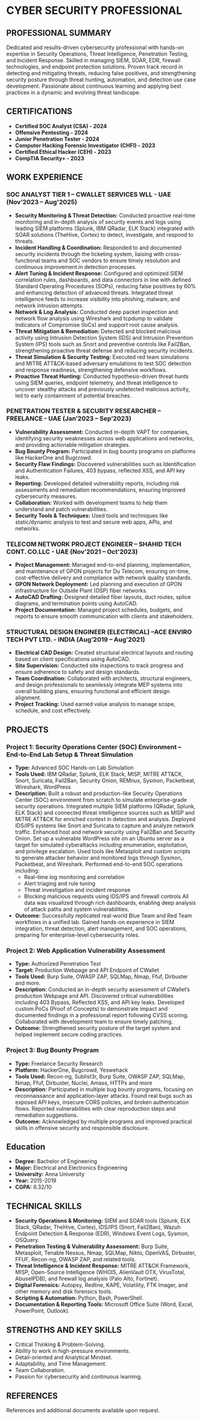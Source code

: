 # CYBER SECURITY PROFESSIONAL

## PROFESSIONAL SUMMARY
Dedicated and results-driven cybersecurity professional with hands-on expertise in Security Operations, Threat Intelligence, Penetration Testing, and Incident Response. Skilled in managing SIEM, SOAR, EDR, firewall technologies, and endpoint protection solutions. Proven track record in detecting and mitigating threats, reducing false positives, and strengthening security posture through threat hunting, automation, and detection use case development. Passionate about continuous learning and applying best practices in a dynamic and evolving threat landscape.

## CERTIFICATIONS
- **Certified SOC Analyst (CSA) - 2024**
- **Offensive Pentesting - 2024**
- **Junior Penetration Tester - 2024**
- **Computer Hacking Forensic Investigator (CHFI) - 2023**
- **Certified Ethical Hacker (CEH) - 2023**
- **CompTIA Security+ - 2023**

## WORK EXPERIENCE

### SOC ANALYST TIER 1 – CWALLET SERVICES WLL - UAE (Nov’2023 – Aug'2025)
- **Security Monitoring & Threat Detection:** Conducted proactive real-time monitoring and in-depth analysis of security events and logs using leading SIEM platforms (Splunk, IBM QRadar, ELK Stack) integrated with SOAR solutions (TheHive, Cortex) to detect, investigate, and respond to threats.
- **Incident Handling & Coordination:** Responded to and documented security incidents through the ticketing system, liaising with cross-functional teams and SOC vendors to ensure timely resolution and continuous improvement in detection processes.
- **Alert Tuning & Incident Response:** Configured and optimized SIEM correlation rules, dashboards, and data connectors in line with defined Standard Operating Procedures (SOPs), reducing false positives by 60% and enhancing detection of advanced threats. Integrated threat intelligence feeds to increase visibility into phishing, malware, and network intrusion attempts.
- **Network & Log Analysis:** Conducted deep packet inspection and network flow analysis using Wireshark and tcpdump to validate Indicators of Compromise (IoCs) and support root cause analysis.
- **Threat Mitigation & Remediation:** Detected and blocked malicious activity using Intrusion Detection System (IDS) and Intrusion Prevention System (IPS) tools such as Snort and preventive controls like Fail2Ban, strengthening proactive threat defense and reducing security incidents.
- **Threat Simulation & Security Testing:** Executed red team simulations and MITRE ATT&CK-based adversary emulations to test SOC detection and response readiness, strengthening defensive workflows.
- **Proactive Threat Hunting:** Conducted hypothesis-driven threat hunts using SIEM queries, endpoint telemetry, and threat intelligence to uncover stealthy attacks and previously undetected malicious activity, led to early containment of potential breaches.


### PENETRATION TESTER & SECURITY RESEARCHER – FREELANCE - UAE (Jan’2023 – Sep’2023)
- **Vulnerability Assessment:** Conducted in-depth VAPT for companies, identifying security weaknesses across web applications and networks, and providing actionable mitigation strategies.
- **Bug Bounty Program:** Participated in bug bounty programs on platforms like HackerOne and Bugcrowd.
- **Security Flaw Findings:** Discovered vulnerabilities such as Identification and Authentication Failures, 403 bypass, reflected XSS, and API key leaks.
- **Reporting:** Developed detailed vulnerability reports, including risk assessments and remediation recommendations, ensuring improved cybersecurity measures.
- **Collaboration:** Worked with development teams to help them understand and patch vulnerabilities.
- **Security Tools & Techniques:** Used tools and techniques like static/dynamic analysis to test and secure web apps, APIs, and networks.

### TELECOM NETWORK PROJECT ENGINEER – SHAHID TECH CONT. CO.LLC - UAE (Nov’2021 – Oct’2023)
- **Project Management:** Managed end-to-end planning, implementation, and maintenance of GPON projects for Du Telecom, ensuring on-time, cost-effective delivery and compliance with network quality standards.
- **GPON Network Deployment:** Led planning and execution of GPON infrastructure for Outside Plant (OSP) fiber networks.
- **AutoCAD Drafting:** Designed detailed fiber layouts, duct routes, splice diagrams, and termination points using AutoCAD.
- **Project Documentation:** Managed project schedules, budgets, and reports to ensure smooth communication with clients and stakeholders.

### STRUCTURAL DESIGN ENGINEER (ELECTRICAL) –ACE ENVIRO TECH PVT LTD. - INDIA (Aug’2019 – Aug’2021)
- **Electrical CAD Design:** Created structural electrical layouts and routing based on client specifications using AutoCAD.
- **Site Supervision:** Conducted site inspections to track progress and ensure adherence to safety and design standards.
- **Team Coordination:** Collaborated with architects, structural engineers, and design professionals to seamlessly integrate MEP systems into overall building plans, ensuring functional and efficient design alignment.
- **Project Tracking:** Used earned value analysis to manage scope, schedule, and cost effectively.

## PROJECTS
### **Project 1:** Security Operations Center (SOC) Environment – End-to-End Lab Setup & Threat Simulation
- **Type:** Advanced SOC Hands-on Lab Simulation
- **Tools Used:** IBM QRadar, Splunk, ELK Stack, MISP, MITRE ATT&CK, Snort, Suricata, Fail2Ban, Security Onion, REMnux, Sysmon, Packetbeat, Wireshark, WordPress
- **Description:**
Built a robust and production-like Security Operations Center (SOC) environment from scratch to simulate enterprise-grade security operations. Integrated multiple SIEM platforms (QRadar, Splunk, ELK Stack) and connected threat intelligence sources such as MISP and MITRE ATT&CK for enriched context in detection and analysis.
Deployed IDS/IPS systems like Snort and Suricata to capture and analyze network traffic. Enhanced host and network security using Fail2Ban and Security Onion. Set up a vulnerable WordPress site on an Ubuntu server as a target for simulated cyberattacks including enumeration, exploitation, and privilege escalation. Used tools like Metasploit and custom scripts to generate attacker behavior and monitored logs through Sysmon, Packetbeat, and Wireshark.
Performed end-to-end SOC operations including:
  - Real-time log monitoring and correlation
  - Alert triaging and rule tuning
  - Threat investigation and incident response
  - Blocking malicious requests using IDS/IPS and firewall controls
All data was visualized through rich dashboards, enabling deep analysis of attack paths and system vulnerabilities.
- **Outcome:** Successfully replicated real-world Blue Team and Red Team workflows in a unified lab. Gained hands-on experience in SIEM integration, threat detection, alert management, and SOC operations, preparing for enterprise-level cybersecurity roles.

### **Project 2:** Web Application Vulnerability Assessment
- **Type:** Authorized Penetration Test
- **Target:** Production Webpage and API Endpoint of CWallet
- **Tools Used:** Burp Suite, OWASP ZAP, SQLMap, Nmap, Ffuf, Dirbuster and more.
- **Description:**
Conducted an in-depth security assessment of CWallet’s production Webpage and API. Discovered critical vulnerabilities including 403 Bypass, Reflected XSS, and API key leaks. Developed custom PoCs (Proof of Concepts) to demonstrate impact and documented findings in a professional report following CVSS scoring. Collaborated with development team to ensure timely patching.
- **Outcome:** Strengthened security posture of the target system and helped implement secure coding practices.

### **Project 3:** Bug Bounty Program
- **Type:** Freelance Security Research
- **Platform:** HackerOne, Bugcrowd, Yeswehack
- **Tools Used:** Recon-ng, Sublist3r, Burp Suite, OWASP ZAP, SQLMap, Nmap, Ffuf, Dirbuster, Nuclei, Amass, HTTPx and more
- **Description:**
Participated in multiple bug bounty programs, focusing on reconnaissance and application-layer attacks. Found real bugs such as exposed API keys, insecure CORS policies, and broken authentication flows. Reported vulnerabilities with clear reproduction steps and remediation suggestions.
- **Outcome:** Acknowledged by multiple programs and improved practical skills in offensive security and responsible disclosure.

## Education
- **Degree:** Bachelor of Engineering
- **Major:** Electrical and Electronics Engineering
- **University:** Anna University
- **Year:** 2015-2019
- **CGPA:** 6.32/10

## TECHNICAL SKILLS
- **Security Operations & Monitoring:** SIEM and SOAR tools (Splunk, ELK Stack, QRadar, TheHive, Cortex), IDS/IPS (Snort, Fail2Ban), Wazuh Endpoint Detection & Response (EDR), Windows Event Logs, Sysmon, OSQuery.
- **Penetration Testing & Vulnerability Assessment:** Burp Suite, Metasploit, Tenable Nessus, Nmap, SQLMap, Nikto, OpenVAS, Dirbuster, FFUF, Recon-ng, OWASP ZAP, and related tools.
- **Threat Intelligence & Incident Response:** MITRE ATT&CK Framework, MISP, Open-Source Intelligence (WHOIS, AlienVault OTX, VirusTotal, AbuseIPDB), and firewall log analysis (Palo Alto, Fortinet).
- **Digital Forensics:** Autopsy, Redline, KAPE, Volatility, FTK Imager, and other memory and disk forensics tools.
- **Scripting & Automation:** Python, Bash, PowerShell.
- **Documentation & Reporting Tools:** Microsoft Office Suite (Word, Excel, PowerPoint, Outlook).

## STRENGTHS AND KEY SKILLS
- Critical Thinking & Problem-Solving.
- Ability to work in high-pressure environments.
- Detail-oriented and Analytical Mindset.
- Adaptability, and Time Management.
- Team Collaboration.
- Passion for cybersecurity and continuous learning.

## REFERENCES
References and additional documents available upon request.

